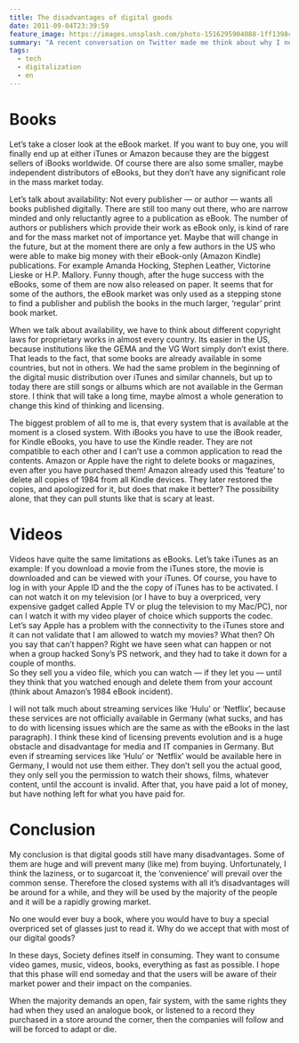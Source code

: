 ```yaml
---
title: The disadvantages of digital goods
date: 2011-09-04T23:39:59
feature_image: https://images.unsplash.com/photo-1516295904088-1ff1398c9596?ixlib=rb-0.3.5&q=80&fm=jpg&crop=entropy&cs=tinysrgb&w=1080&fit=max&ixid=eyJhcHBfaWQiOjExNzczfQ&s=32ca35ce0ad0d80983208ab55975fa52
summary: "A recent conversation on Twitter made me think about why I never purchased any movies or eBooks in the iTunes Store or at Amazon. The longer I think about it, the more disadvantages come to my mind. The answer is quite easy for me."
tags:
  - tech
  - digitalization
  - en
---
```


# Books

Let’s take a closer look at the eBook market. If you want to buy one, you will finally end up at either iTunes or Amazon because they are the biggest sellers of iBooks worldwide. Of course there are also some smaller, maybe independent distributors of eBooks, but they don’t have any significant role in the mass market today.

Let’s talk about availability: Not every publisher — or author — wants all books published digitally. There are still too many out there, who are narrow minded and only reluctantly agree to a publication as eBook. The number of authors or publishers which provide their work as eBook only, is kind of rare and for the mass market not of importance yet. Maybe that will change in the future, but at the moment there are only a few authors in the US who were able to make big money with their eBook-only (Amazon Kindle) publications. For example Amanda Hocking, Stephen Leather, Victorine Lieske or H.P. Mallory. Funny though, after the huge success with the eBooks, some of them are now also released on paper. It seems that for some of the authors, the eBook market was only used as a stepping stone to find a publisher and publish the books in the much larger, ‘regular’ print book market.

When we talk about availability, we have to think about different copyright laws for proprietary works in almost every country. Its easier in the US, because institutions like the GEMA and the VG Wort simply don’t exist there. That leads to the fact, that some books are already available in some countries, but not in others. We had the same problem in the beginning of the digital music distribution over iTunes and similar channels, but up to today there are still songs or albums which are not available in the German store. I think that will take a long time, maybe almost a whole generation to change this kind of thinking and licensing.

The biggest problem of all to me is, that every system that is available at the moment is a closed system. With iBooks you have to use the iBook reader, for Kindle eBooks, you have to use the Kindle reader. They are not compatible to each other and I can’t use a common application to read the contents. Amazon or Apple have the right to delete books or magazines, even after you have purchased them! Amazon already used this ‘feature’ to delete all copies of 1984 from all Kindle devices. They later restored the copies, and apologized for it, but does that make it better? The possibility alone, that they can pull stunts like that is scary at least.

# Videos

Videos have quite the same limitations as eBooks. Let’s take iTunes as an example: If you download a movie from the iTunes store, the movie is downloaded and can be viewed with your iTunes. Of course, you have to log in with your Apple ID and the the copy of iTunes has to be activated. I can not watch it on my television (or I have to buy a overpriced, very expensive gadget called Apple TV or plug the television to my Mac/PC), nor can I watch it with my video player of choice which supports the codec. Let’s say Apple has a problem with the connectivity to the iTunes store and it can not validate that I am allowed to watch my movies? What then? Oh you say that can’t happen? Right we have seen what can happen or not when a group hacked Sony’s PS network, and they had to take it down for a couple of months.  
So they sell you a video file, which you can watch — if they let you — until they think that you watched enough and delete them from your account (think about Amazon’s 1984 eBook incident).

I will not talk much about streaming services like ‘Hulu’ or ‘Netflix’, because these services are not officially available in Germany (what sucks, and has to do with licensing issues which are the same as with the eBooks in the last paragraph). I think these kind of licensing prevents evolution and is a huge obstacle and disadvantage for media and IT companies in Germany. But even if streaming services like ‘Hulu’ or ‘Netflix’ would be available here in Germany, I would not use them either. They don’t sell you the actual good, they only sell you the permission to watch their shows, films, whatever content, until the account is invalid. After that, you have paid a lot of money, but have nothing left for what you have paid for.

# Conclusion

My conclusion is that digital goods still have many disadvantages. Some of them are huge and will prevent many (like me) from buying. Unfortunately, I think the laziness, or to sugarcoat it, the ‘convenience’ will prevail over the common sense. Therefore the closed systems with all it’s disadvantages will be around for a while, and they will be used by the majority of the people and it will be a rapidly growing market.

No one would ever buy a book, where you would have to buy a special overpriced set of glasses just to read it. Why do we accept that with most of our digital goods?

In these days, Society defines itself in consuming. They want to consume video games, music, videos, books, everything as fast as possible. I hope that this phase will end someday and that the users will be aware of their market power and their impact on the companies.

When the majority demands an open, fair system, with the same rights they had when they used an analogue book, or listened to a record they purchased in a store around the corner, then the companies will follow and will be forced to adapt or die.
